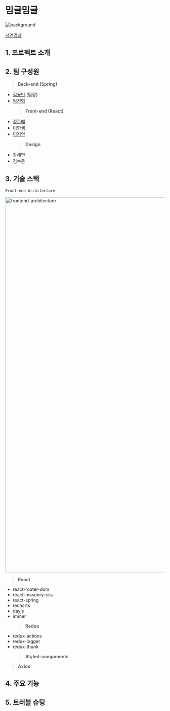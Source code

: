 # 밈글밈글

![background](https://user-images.githubusercontent.com/91620721/151837847-f1a8073d-4ee3-42af-9fb2-360e91b9bf42.jpeg)

[시연영상](https://www.youtube.com/watch?v=0FW30mV3Jgs)

## 1. 프로젝트 소개

## 2. 팀 구성원

> **Back-end (Spring)**

- [김용빈](https://github.com/Zabee52) (팀장)
- [임전혁](https://github.com/yarogono)
  > **Front-end (React)**
- [정주혜](https://github.com/zubetcha)
- [이한샘](https://github.com/undriedspring)
- [이지연](https://github.com/zhiyeonyi)
  > **Design**
- 장세연
- 김수은

## 3. 기술 스택

`Front-end Architecture`

<img width="1183" alt="frontend-architecture" src="https://user-images.githubusercontent.com/91620721/152487434-808c9789-f532-4694-be26-4a9d1f35c284.png">

> **React**

- react-router-dom
- react-masonry-css
- react-spring
- recharts
- dayjs
- immer
  > **Redux**
- redux-actions
- redux-logger
- redux-thunk
  > **Styled-components**

> **Axios**

## 4. 주요 기능

## 5. 트러블 슈팅
